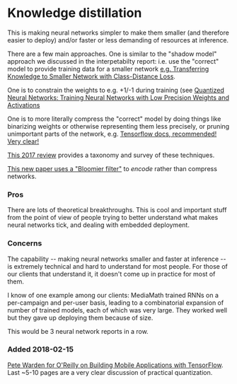 # Knowledge distillation

This is making neural networks simpler to make them smaller (and therefore
easier to deploy) and/or faster or less demanding of resources at inference.

There are a few main approaches. One is similar to the "shadow model" approach
we discussed in the interpetabilty report: i.e. use the "correct" model to
provide training data for a smaller network [e.g. Transferring Knowledge to
Smaller Network with Class-Distance
Loss](https://openreview.net/forum?id=ByXrfaGFe&noteId=ByXrfaGFe).

One is to constrain the weights to e.g. +1/-1 during training (see [Quantized
Neural Networks: Training Neural Networks with Low Precision Weights and
Activations ](https://arxiv.org/abs/1609.07061)

One is to more literally compress the "correct" model by doing things like
binarizing weights or otherwise representing them less precisely, or pruning
unimportant parts of the network, e.g. [Tensorflow docs, recommended! Very
clear!](https://www.tensorflow.org/performance/quantization)

[This 2017 review](https://arxiv.org/abs/1710.09282) provides a taxonomy and
survey of these techniques.

[This new paper uses a "Bloomier filter"](https://arxiv.org/abs/1711.04686) to
_encode_ rather than compress networks.

### Pros

There are lots of theoretical breakthroughs. This is cool and important stuff
from the point of view of people trying to better understand what makes neural
networks tick, and dealing with embedded deployment.

### Concerns

The capability -- making neural networks smaller and faster at inference -- is
extremely technical and hard to understand for most people. For those of our
clients that understand it, it doesn't come up in practice for most of them.

I know of one example among our clients: MediaMath trained RNNs on a
per-campaign and per-user basis, leading to a combinatorial expansion of number
of trained models, each of which was very large. They worked well but they gave
up deploying them because of size.

This would be 3 neural network reports in a row.

### Added 2018-02-15

[Pete Warden for O'Reilly on Building Mobile Applications with
TensorFlow](http://www.oreilly.com/data/free/files/building-mobile-applications-with-tensorflow.pdf).
Last ~5-10 pages are a very clear discussion of practical quantization.
